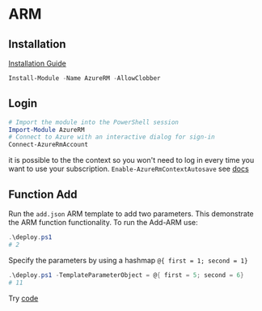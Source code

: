 # ARM

## Installation

[Installation Guide](https://docs.microsoft.com/en-us/powershell/azure/install-azurerm-ps?view=azurermps-6.10.0)

```PowerShell
Install-Module -Name AzureRM -AllowClobber
```

## Login

```PowerShell
# Import the module into the PowerShell session
Import-Module AzureRM
# Connect to Azure with an interactive dialog for sign-in
Connect-AzureRmAccount
```

it is possible to the the context so you won't need to log in every time you want to use your subscription.
`Enable-AzureRmContextAutosave` see [docs](https://docs.microsoft.com/en-us/powershell/module/azurerm.profile/enable-azurermcontextautosave?view=azurermps-6.10.0)

## Function Add

Run the `add.json` ARM template to add two parameters. This demonstrate the ARM function functionality. To run the Add-ARM use:

```PowerShell
.\deploy.ps1
# 2
```

Specify the parameters by using a hashmap `@{ first = 1; second = 1}`

```PowerShell
.\deploy.ps1 -TemplateParameterObject = @{ first = 5; second = 6}
# 11
```

Try [code](deploy.ps1)